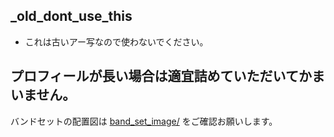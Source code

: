 ## _old_dont_use_this

- これは古いアー写なので使わないでください。

## プロフィールが長い場合は適宜詰めていただいてかまいません。

バンドセットの配置図は [band_set_image/](https://github.com/pistachiostudio/main/tree/main/cbs_kit/band_set_image) をご確認お願いします。
